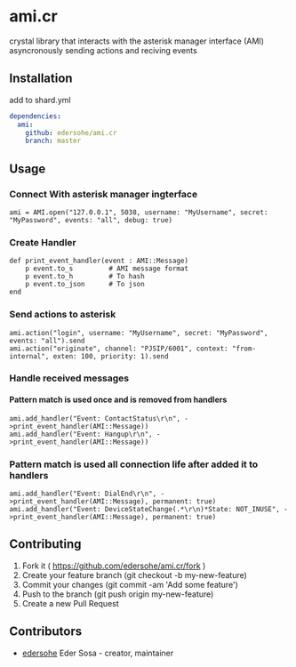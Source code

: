 # ami.cr

crystal library that interacts with the asterisk manager interface (AMI) asyncronously sending actions and reciving events

## Installation

add to shard.yml

```yml
dependencies:
  ami:
    github: edersohe/ami.cr
    branch: master
```

## Usage

### Connect With asterisk manager ingterface

```crystal
ami = AMI.open("127.0.0.1", 5038, username: "MyUsername", secret: "MyPassword", events: "all", debug: true)
```

### Create Handler

```
def print_event_handler(event : AMI::Message)
    p event.to_s         # AMI message format
    p event.to_h         # To hash
    p event.to_json      # To json
end
```

### Send actions to asterisk

```crystal
ami.action("login", username: "MyUsername", secret: "MyPassword", events: "all").send
ami.action("originate", channel: "PJSIP/6001", context: "from-internal", exten: 100, priority: 1).send
```
### Handle received messages

####  Pattern match is used once and is removed from handlers

```crystal
ami.add_handler("Event: ContactStatus\r\n", ->print_event_handler(AMI::Message))
ami.add_handler("Event: Hangup\r\n", ->print_event_handler(AMI::Message))
```

### Pattern match is used all connection life after added it to handlers

```crystal
ami.add_handler("Event: DialEnd\r\n", ->print_event_handler(AMI::Message), permanent: true)
ami.add_handler("Event: DeviceStateChange(.*\r\n)*State: NOT_INUSE", ->print_event_handler(AMI::Message), permanent: true)
```

## Contributing

1. Fork it ( https://github.com/edersohe/ami.cr/fork )
2. Create your feature branch (git checkout -b my-new-feature)
3. Commit your changes (git commit -am 'Add some feature')
4. Push to the branch (git push origin my-new-feature)
5. Create a new Pull Request

## Contributors

- [edersohe](https://github.com/edersohe) Eder Sosa - creator, maintainer
